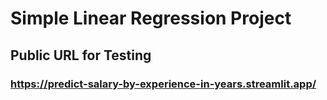 # Simple Linear Regression Project 

## Public URL for Testing 

### https://predict-salary-by-experience-in-years.streamlit.app/
